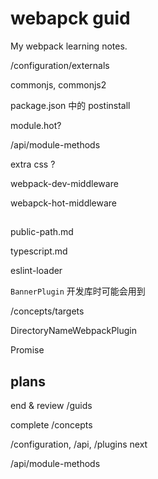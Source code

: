 # webapck guid

My webpack learning notes.

/configuration/externals

commonjs, commonjs2

package.json 中的 postinstall

module.hot?

/api/module-methods

extra css ?

webpack-dev-middleware

webapck-hot-middleware


##

public-path.md

typescript.md

eslint-loader


`BannerPlugin` 开发库时可能会用到

/concepts/targets

DirectoryNameWebpackPlugin

Promise

## plans

end & review /guids

complete /concepts

/configuration, /api, /plugins next

/api/module-methods